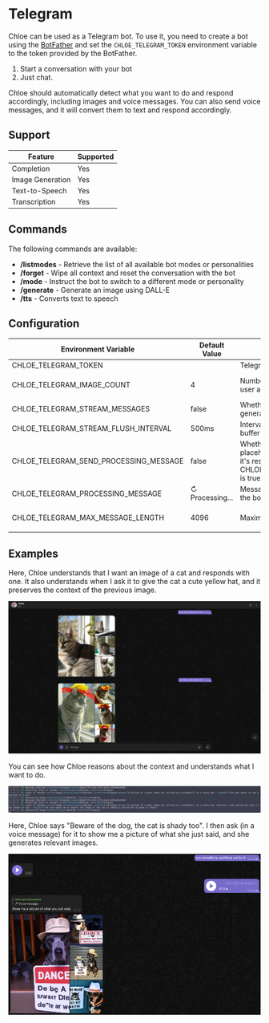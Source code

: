 # Telegram

Chloe can be used as a Telegram bot. To use it, you need to create a bot using
the [BotFather](https://t.me/botfather) and set the `CHLOE_TELEGRAM_TOKEN` environment variable to
the
token provided by the BotFather.

1. Start a conversation with your bot
2. Just chat.

Chloe should automatically detect what you want to do and respond accordingly, including
images and voice messages. You can also send voice messages, and it will convert them to text and
respond accordingly.

## Support

| **Feature**      | **Supported** |
|------------------|---------------|
| Completion       | Yes           |
| Image Generation | Yes           |
| Text-to-Speech   | Yes           |
| Transcription    | Yes           |

## Commands

The following commands are available:

- **/listmodes** - Retrieve the list of all available bot modes or personalities
- **/forget** - Wipe all context and reset the conversation with the bot
- **/mode** - Instruct the bot to switch to a different mode or personality
- **/generate** - Generate an image using DALL-E
- **/tts** - Converts text to speech

## Configuration

| Environment Variable                   | Default Value   | Description                                                                                                                                            | Options            |
|----------------------------------------|-----------------|--------------------------------------------------------------------------------------------------------------------------------------------------------|--------------------|
| CHLOE_TELEGRAM_TOKEN                   |                 | Telegram bot token                                                                                                                                     |                    |
| CHLOE_TELEGRAM_IMAGE_COUNT             | 4               | Number of images to generate when the user asks for an image                                                                                           | Between 1 and 10   |
| CHLOE_TELEGRAM_STREAM_MESSAGES         | false           | Whether to stream messages as they are generated (not recommended)                                                                                     | true<br/>false     |
| CHLOE_TELEGRAM_STREAM_FLUSH_INTERVAL   | 500ms           | Interval between flushing the stream buffer                                                                                                            |                    |
| CHLOE_TELEGRAM_SEND_PROCESSING_MESSAGE | false           | Whether to send a processing message placeholder while the bot is generating it's response, defaults to true if CHLOE_TELEGRAM_STREAM_MESSAGES is true | true<br/>false     |
| CHLOE_TELEGRAM_PROCESSING_MESSAGE      | ↻ Processing... | Message to send as a placeholder while the bot is generating it's response                                                                             |                    |
| CHLOE_TELEGRAM_MAX_MESSAGE_LENGTH      | 4096            | Maximum length of a message                                                                                                                            | Between 1 and 4096 |

## Examples

Here, Chloe understands that I want an image of a cat and responds with one. It also understands
when I ask it to give the cat a cute yellow hat, and it preserves the context of the previous image.

![show me a picture of a cat](../.github/resources/images/telegram.png)

You can see how Chloe reasons about the context and understands what I want to do.

![log](../.github/resources/images/log.png)

Here, Chloe says "Beware of the dog, the cat is shady too". I then ask (in a voice message) for it
to show me a picture of what she just said, and she generates relevant images.

![show me a picture of what you just said](../.github/resources/images/telegram2.png)
